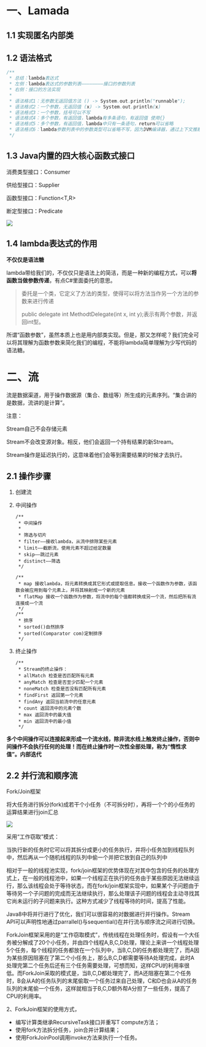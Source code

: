 # 一、Lamada

## 1.1 实现匿名内部类

## 1.2 语法格式

```java
/**
 * 总结：lambda表达式
 * 左侧：lambda表达式的参数列表————————接口的参数列表
 * 右侧：接口的方法实现
 *
 * 语法格式1：无参数无返回值方法 () -> System.out.println("runnable");
 * 语法格式2：一个参数，无返回值 (x) -> System.out.println(x)
 * 语法格式3：一个参数，括号可以不写
 * 语法格式4：多个参数，有返回值，lambda有多条语句，有返回值 使用{}
 * 语法格式5：多个参数，有返回值，lambda中只有一条语句，return可以省略
 * 语法格式6：lambda参数列表中的参数类型可以省略不写，因为JVM编译器，通过上下文推断出数据类型，即“类型推断”
 */
```

## 1.3 Java内置的四大核心函数式接口

消费类型接口：Consumer<T>

供给型接口：Supplier<T>

函数型接口：Function<T,R>

断定型接口：Predicate<T>

![](http://mycsdnblog.work/201919121408-c.png)

## 1.4 lambda表达式的作用

**不仅仅是语法糖**

lambda带给我们的，不仅仅只是语法上的简洁，而是一种新的编程方式，可以**将函数当做参数传递**，有点C#里面委托的意思。

> 委托是一个类，它定义了方法的类型，使得可以将方法当作另一个方法的参数来进行传递
>
> public delegate int MethodtDelegate(int x, int y);表示有两个参数，并返回int型。

所谓“函数参数”，虽然本质上也是用内部类实现。但是，那又怎样呢？我们完全可以将其理解为函数参数来简化我们的编程，不能将lambda简单理解为少写代码的语法糖。

# 二、流

流是数据渠道，用于操作数据源（集合、数组等）所生成的元素序列。“集合讲的是数据，流讲的是计算”。

注意：

Stream自己不会存储元素

Stream不会改变源对象。相反，他们会返回一个持有结果的新Stream。

Stream操作是延迟执行的，这意味着他们会等到需要结果的时候才去执行。

## 2.1 操作步骤

1. 创建流

2. 中间操作

   ```
   /**
    * 中间操作
    *
    * 筛选与切片
    * filter——接收lambda，从流中排除某些元素
    * limit——截断流，使用元素不超过给定数量
    * skip——跳过元素
    * distinct——筛选
    */
   
   /**
    * map 接收lambda，将元素转换成其它形式或提取信息。接收一个函数作为参数，该函数会被应用到每个元素上，并将其映射成一个新的元素
    * flatMap 接收一个函数作为参数，将流中的每个值都转换成另一个流，然后把所有流连接成一个流
    */
   /**
    * 排序
    * sorted()自然排序
    * sorted(Comparator com)定制排序
    */
   ```

3. 终止操作

   ```
   /**
    * Stream的终止操作：
    * allMatch 检查是否匹配所有元素
    * anyMatch 检查是否至少匹配一个元素
    * noneMatch 检查是否没有匹配所有元素
    * findFirst 返回第一个元素
    * findAny 返回当前流中的任意元素
    * count 返回流中的元素个数
    * max 返回流中的最大值
    * min 返回流中的最小值
    */
   ```

**多个中间操作可以连接起来形成一个流水线，除非流水线上触发终止操作，否则中间操作不会执行任何的处理！而在终止操作时一次性全部处理，称为“惰性求值”。内部迭代**

## 2.2 并行流和顺序流

Fork/Join框架

将大任务进行拆分(fork)成若干个小任务（不可拆分时），再将一个个的小任务的运算结果进行join汇总

![](http://mycsdnblog.work/201919121632-v.png)

采用“工作窃取”模式：

当执行新的任务时它可以将其拆分成更小的任务执行，并将小任务加到线程队列中，然后再从一个随机线程的队列中偷一个并把它放到自己的队列中

相对于一般的线程池实现，fork/join框架的优势体现在对其中包含的任务的处理方式上，在一般的线程池中，如果一个线程正在执行的任务由于某些原因无法继续运行，那么该线程会处于等待状态，而在fork/join框架实现中，如果某个子问题由于等待另一个子问题的完成而无法继续执行，那么处理该子问题的线程会主动寻找其它尚未运行的子问题来执行。这种方式减少了线程等待的时间，提高了性能。

Java8中将并行进行了优化，我们可以很容易的对数据进行并行操作。Stream API可以声明性地通过parrallel()与sequential()在并行流与顺序流之间进行切换。

ForkJoin框架采用的是“工作窃取模式”，传统线程在处理任务时，假设有一个大任务被分解成了20个小任务，并由四个线程A,B,C,D处理，理论上来讲一个线程处理5个任务，每个线程的任务都放在一个队列中，当B,C,D的任务都处理完了，而A因为某些原因阻塞在了第二个小任务上，那么B,C,D都需要等待A处理完成，此时A处理完第二个任务后还有三个任务需要处理，可想而知，这样CPU的利用率很低。而ForkJoin采取的模式是，当B,C,D都处理完了，而A还阻塞在第二个任务时，B会从A的任务队列的末尾偷取一个任务过来自己处理，C和D也会从A的任务队列的末尾偷一个任务，这样就相当于B,C,D额外帮A分担了一些任务，提高了CPU的利用率。

2、ForkJoin框架的使用方式，

- 编写计算类继承RecursiveTask<T>接口并重写T compute方法；
- 使用fork方法拆分任务，join合并计算结果；
- 使用ForkJoinPool调用invoke方法来执行一个任务。


